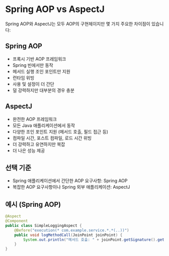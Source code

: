 # Spring AOP vs AspectJ

Spring AOP와 AspectJ는 모두 AOP의 구현체이지만 몇 가지 주요한 차이점이 있습니다:

## Spring AOP

- 프록시 기반 AOP 프레임워크
- Spring 빈에서만 동작
- 메서드 실행 조인 포인트만 지원
- 런타임 위빙
- 사용 및 설정이 더 간단
- 덜 강력하지만 대부분의 경우 충분

## AspectJ

- 완전한 AOP 프레임워크
- 모든 Java 애플리케이션에서 동작
- 다양한 조인 포인트 지원 (메서드 호출, 필드 접근 등)
- 컴파일 시간, 포스트 컴파일, 로드 시간 위빙
- 더 강력하고 유연하지만 복잡
- 더 나은 성능 제공

## 선택 기준

- Spring 애플리케이션에서 간단한 AOP 요구사항: Spring AOP
- 복잡한 AOP 요구사항이나 Spring 외부 애플리케이션: AspectJ

## 예시 (Spring AOP)

```java
@Aspect
@Component
public class SimpleLoggingAspect {
    @Before("execution(* com.example.service.*.*(..))")
    public void logMethodCall(JoinPoint joinPoint) {
        System.out.println("메서드 호출: " + joinPoint.getSignature().getName());
    }
}
```
